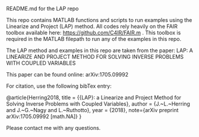 README.md for the LAP repo

This repo contains MATLAB functions and scripts to run examples using the Linearize and Project (LAP) method. All codes rely heavily on the FAIR toolbox available here: https://github.com/C4IR/FAIR.m . This toolbox is required in the MATLAB filepath to run any of the examples in this repo. 

The LAP method and examples in this repo are taken from the paper: 
LAP: A LINEARIZE AND PROJECT METHOD FOR SOLVING INVERSE PROBLEMS WITH COUPLED VARIABLES

This paper can be found online: arXiv:1705.09992

For citation, use the following bibTex entry:

@article{Herring2018,
	title = {{LAP}: a Linearize and Project Method for Solving Inverse Problems with Coupled Variables},
	author = {J.~L.~Herring and J.~G.~Nagy and L.~Ruthotto},
	year = {2018},
	note={arXiv preprint arXiv:1705.09992 [math.NA]}
}

Please contact me with any questions. 